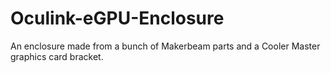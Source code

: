 # Oculink-eGPU-Enclosure
An enclosure made from a bunch of Makerbeam parts and a Cooler Master graphics card bracket.
